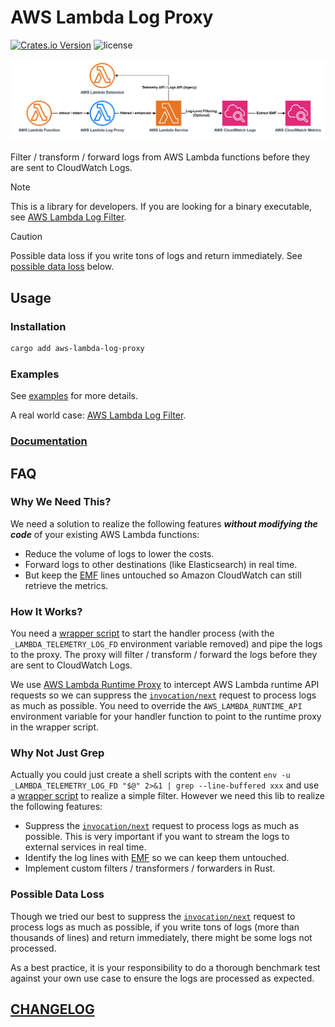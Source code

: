 # AWS Lambda Log Proxy

[![Crates.io Version](https://img.shields.io/crates/v/aws-lambda-log-proxy?style=flat-square)](https://crates.io/crates/aws-lambda-log-proxy)
![license](https://img.shields.io/github/license/DiscreteTom/aws-lambda-log-proxy?style=flat-square)

![log-flow](./img/log-flow.png)

Filter / transform / forward logs from AWS Lambda functions before they are sent to CloudWatch Logs.

> [!NOTE]
> This is a library for developers. If you are looking for a binary executable, see [AWS Lambda Log Filter](https://github.com/DiscreteTom/aws-lambda-log-filter).

> [!CAUTION]
> Possible data loss if you write tons of logs and return immediately. See [possible data loss](#possible-data-loss) below.

## Usage

### Installation

```bash
cargo add aws-lambda-log-proxy
```

### Examples

See [examples](./examples) for more details.

A real world case: [AWS Lambda Log Filter](https://github.com/DiscreteTom/aws-lambda-log-filter).

### [Documentation](https://docs.rs/aws-lambda-log-proxy/latest)

## FAQ

### Why We Need This?

We need a solution to realize the following features **_without modifying the code_** of your existing AWS Lambda functions:

- Reduce the volume of logs to lower the costs.
- Forward logs to other destinations (like Elasticsearch) in real time.
- But keep the [EMF](https://docs.aws.amazon.com/AmazonCloudWatch/latest/monitoring/CloudWatch_Embedded_Metric_Format_Specification.html) lines untouched so Amazon CloudWatch can still retrieve the metrics.

### How It Works?

You need a [wrapper script](https://docs.aws.amazon.com/lambda/latest/dg/runtimes-modify.html) to start the handler process (with the `_LAMBDA_TELEMETRY_LOG_FD` environment variable removed) and pipe the logs to the proxy. The proxy will filter / transform / forward the logs before they are sent to CloudWatch Logs.

We use [AWS Lambda Runtime Proxy](https://github.com/DiscreteTom/aws-lambda-runtime-proxy) to intercept AWS Lambda runtime API requests so we can suppress the [`invocation/next`](https://docs.aws.amazon.com/lambda/latest/dg/runtimes-api.html#runtimes-api-next) request to process logs as much as possible. You need to override the `AWS_LAMBDA_RUNTIME_API` environment variable for your handler function to point to the runtime proxy in the wrapper script.

### Why Not Just Grep

Actually you could just create a shell scripts with the content `env -u _LAMBDA_TELEMETRY_LOG_FD "$@" 2>&1 | grep --line-buffered xxx` and use a [wrapper script](https://docs.aws.amazon.com/lambda/latest/dg/runtimes-modify.html#runtime-wrapper) to realize a simple filter. However we need this lib to realize the following features:

- Suppress the [`invocation/next`](https://docs.aws.amazon.com/lambda/latest/dg/runtimes-api.html#runtimes-api-next) request to process logs as much as possible. This is very important if you want to stream the logs to external services in real time.
- Identify the log lines with [EMF](https://docs.aws.amazon.com/AmazonCloudWatch/latest/monitoring/CloudWatch_Embedded_Metric_Format_Specification.html) so we can keep them untouched.
- Implement custom filters / transformers / forwarders in Rust.

### Possible Data Loss

Though we tried our best to suppress the [`invocation/next`](https://docs.aws.amazon.com/lambda/latest/dg/runtimes-api.html#runtimes-api-next) request to process logs as much as possible, if you write tons of logs (more than thousands of lines) and return immediately, there might be some logs not processed.

As a best practice, it is your responsibility to do a thorough benchmark test against your own use case to ensure the logs are processed as expected.

## [CHANGELOG](./CHANGELOG.md)
